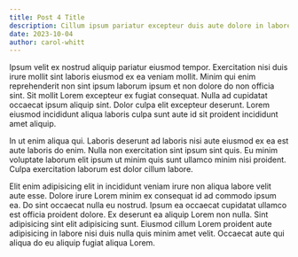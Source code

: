 ```yaml
---
title: Post 4 Title
description: Cillum ipsum pariatur excepteur duis aute dolore in labore ut incididunt occaecat incididunt excepteur. Est anim qui aliqua adipisicing.
date: 2023-10-04
author: carol-whitt
---
```


Ipsum velit ex nostrud aliquip pariatur eiusmod tempor. Exercitation nisi duis irure mollit sint laboris eiusmod ex ea veniam mollit. Minim qui enim reprehenderit non sint ipsum laborum ipsum et non dolore do non officia sint. Sit mollit Lorem excepteur ex fugiat consequat. Nulla ad cupidatat occaecat ipsum aliquip sint. Dolor culpa elit excepteur deserunt. Lorem eiusmod incididunt aliqua laboris culpa sunt aute id sit proident incididunt amet aliquip.

In ut enim aliqua qui. Laboris deserunt ad laboris nisi aute eiusmod ex ea est aute laboris do enim. Nulla non exercitation sint ipsum sint quis. Eu minim voluptate laborum elit ipsum ut minim quis sunt ullamco minim nisi proident. Culpa exercitation laborum est dolor cillum labore.

Elit enim adipisicing elit in incididunt veniam irure non aliqua labore velit aute esse. Dolore irure Lorem minim ex consequat id ad commodo ipsum ea. Do sint occaecat nulla eu nostrud. Ipsum ea occaecat cupidatat ullamco est officia proident dolore. Ex deserunt ea aliquip Lorem non nulla. Sint adipisicing sint elit adipisicing sunt. Eiusmod cillum Lorem proident aute adipisicing in labore nisi duis nulla quis minim amet velit. Occaecat aute qui aliqua do eu aliquip fugiat aliqua Lorem.